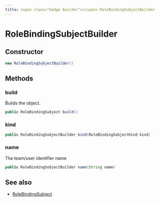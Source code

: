 ```yaml
---
title: <span class="badge builder"></span> RoleBindingSubjectBuilder
---
```

# <span class="badge builder"></span> RoleBindingSubjectBuilder

## Constructor

```java
new RoleBindingSubjectBuilder()
```
## Methods

### <span class="badge object-method"></span> build

Builds the object.

```java
public RoleBindingSubject build()
```

### <span class="badge object-method"></span> kind

```java
public RoleBindingSubjectBuilder kind(RoleBindingSubjectKind kind)
```

### <span class="badge object-method"></span> name

The team/user identifier name

```java
public RoleBindingSubjectBuilder name(String name)
```

## See also

 * <span class="badge object-type-class"></span> [RoleBindingSubject](./object-RoleBindingSubject.md)

